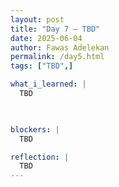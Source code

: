 ```yaml
---
layout: post
title: "Day 7 – TBD"
date: 2025-06-04
author: Fawas Adelekan
permalink: /day5.html
tags: ["TBD",]

what_i_learned: |
  TBD

  

blockers: |
  TBD

reflection: |
  TBD
---
```

